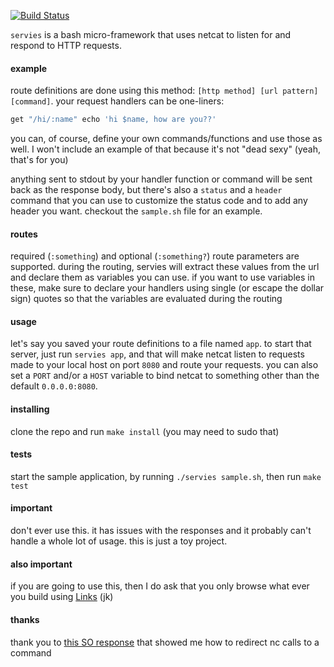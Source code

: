 [![Build Status](https://travis-ci.org/minond/servies.svg?branch=master)](https://travis-ci.org/minond/servies)

`servies` is a bash micro-framework that uses netcat to listen for and respond
to HTTP requests.

#### example

route definitions are done using this method: `[http method] [url pattern]
[command]`. your request handlers can be one-liners:

```bash
get "/hi/:name" echo 'hi $name, how are you??'
```

you can, of course, define your own commands/functions and use those as well.
I won't include an example of that because it's not "dead sexy" (yeah, that's
for you)

anything sent to stdout by your handler function or command will be sent back
as the response body, but there's also a `status` and a `header` command that
you can use to customize the status code and to add any header you want.
checkout the `sample.sh` file for an example.

#### routes

required (`:something`) and optional (`:something?`) route parameters are
supported. during the routing, servies will extract these values from the url
and declare them as variables you can use. if you want to use variables in
these, make sure to declare your handlers using single (or escape the dollar
sign) quotes so that the variables are evaluated during the routing

#### usage

let's say you saved your route definitions to a file named `app`. to start that
server, just run `servies app`, and that will make netcat listen to requests
made to your local host on port `8080` and route your requests. you can also
set a `PORT` and/or a `HOST` variable to bind netcat to something other than
the default `0.0.0.0:8080`.

#### installing

clone the repo and run `make install` (you may need to sudo that)

#### tests

start the sample application, by running `./servies sample.sh`, then run `make
test`

#### important

don't ever use this. it has issues with the responses and it probably can't
handle a whole lot of usage. this is just a toy project.

#### also important

if you are going to use this, then I do ask that you only browse what ever you
build using [Links](http://links.twibright.com/) (jk)

#### thanks

thank you to [this SO response](http://stackoverflow.com/a/24342101/247674)
that showed me how to redirect nc calls to a command
